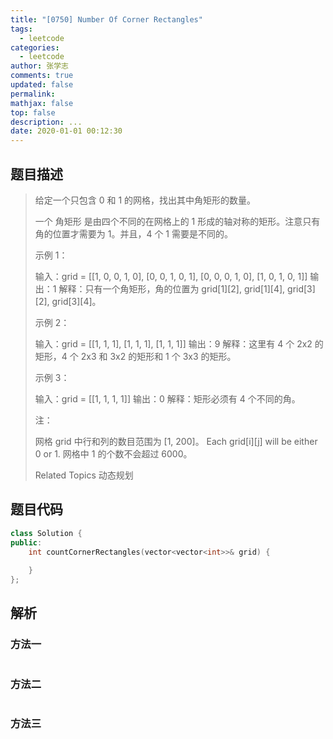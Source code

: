 ```yaml
---
title: "[0750] Number Of Corner Rectangles"
tags:
  - leetcode
categories:
  - leetcode
author: 张学志
comments: true
updated: false
permalink:
mathjax: false
top: false
description: ...
date: 2020-01-01 00:12:30
---
```


## 题目描述

> 给定一个只包含 0 和 1 的网格，找出其中角矩形的数量。 
> 
> 一个 角矩形 是由四个不同的在网格上的 1 形成的轴对称的矩形。注意只有角的位置才需要为 1。并且，4 个 1 需要是不同的。 
> 
> 
> 
> 示例 1： 
> 
> 输入：grid = 
> [[1, 0, 0, 1, 0],
> [0, 0, 1, 0, 1],
> [0, 0, 0, 1, 0],
> [1, 0, 1, 0, 1]]
> 输出：1
> 解释：只有一个角矩形，角的位置为 grid[1][2], grid[1][4], grid[3][2], grid[3][4]。
> 
> 
> 
> 
> 示例 2： 
> 
> 输入：grid = 
> [[1, 1, 1],
> [1, 1, 1],
> [1, 1, 1]]
> 输出：9
> 解释：这里有 4 个 2x2 的矩形，4 个 2x3 和 3x2 的矩形和 1 个 3x3 的矩形。
> 
> 
> 
> 
> 示例 3： 
> 
> 输入：grid = 
> [[1, 1, 1, 1]]
> 输出：0
> 解释：矩形必须有 4 个不同的角。
> 
> 
> 
> 
> 注： 
> 
> 
> 网格 grid 中行和列的数目范围为 [1, 200]。 
> Each grid[i][j] will be either 0 or 1. 
> 网格中 1 的个数不会超过 6000。 
> 
> 
> 
> Related Topics 动态规划

## 题目代码

```cpp
class Solution {
public:
    int countCornerRectangles(vector<vector<int>>& grid) {
        
    }
};
```

## 解析

### 方法一

```cpp

```

### 方法二

```cpp

```

### 方法三

```cpp

```

